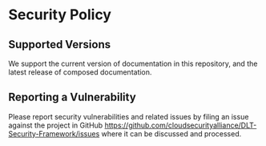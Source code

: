 # Security Policy

## Supported Versions

We support the current version of documentation in this repository, and the latest release of composed documentation.

## Reporting a Vulnerability

Please report security vulnerabilities and related issues by filing an issue against the project in GitHub https://github.com/cloudsecurityalliance/DLT-Security-Framework/issues where it can be discussed and processed.
